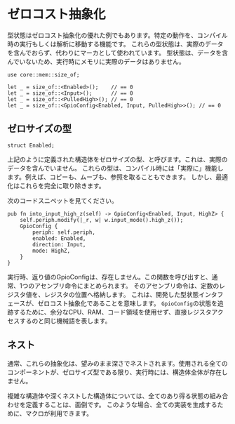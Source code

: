 <!-- # Zero Cost Abstractions -->

# ゼロコスト抽象化

<!--
Type states are also an excellent example of Zero Cost Abstractions - the ability to move certain behaviors to compile time execution or analysis. These type states contain no actual data, and are instead used as markers. Since they contain no data, they have no actual representation in memory at runtime:
-->

型状態はゼロコスト抽象化の優れた例でもあります。特定の動作を、コンパイル時の実行もしくは解析に移動する機能です。
これらの型状態は、実際のデータを含んでおらず、代わりにマーカとして使われています。
型状態は、データを含んでいないため、実行時にメモリに実際のデータはありません。

```rust,ignore
use core::mem::size_of;

let _ = size_of::<Enabled>();    // == 0
let _ = size_of::<Input>();      // == 0
let _ = size_of::<PulledHigh>(); // == 0
let _ = size_of::<GpioConfig<Enabled, Input, PulledHigh>>(); // == 0
```

<!-- ## Zero Sized Types -->

## ゼロサイズの型

```rust,ignore
struct Enabled;
```

<!--
Structures defined like this are called Zero Sized Types, as they contain no actual data. Although these types act "real" at compile time - you can copy them, move them, take references to them, etc., however the optimizer will completely strip them away.
-->

上記のように定義された構造体をゼロサイズの型、と呼びます。これは、実際のデータを含んでいません。
これらの型は、コンパイル時には「実際に」機能します。例えば、コピーも、ムーブも、参照を取ることもできます。
しかし、最適化はこれらを完全に取り除きます。

<!-- In this snippet of code: -->

次のコードスニペットを見てください。

```rust,ignore
pub fn into_input_high_z(self) -> GpioConfig<Enabled, Input, HighZ> {
    self.periph.modify(|_r, w| w.input_mode().high_z());
    GpioConfig {
        periph: self.periph,
        enabled: Enabled,
        direction: Input,
        mode: HighZ,
    }
}
```

<!--
The GpioConfig we return never exists at runtime. Calling this function will generally boil down to a single assembly instruction - storing a constant register value to a register location. This means that the type state interface we've developed is a zero cost abstraction - it uses no more CPU, RAM, or code space tracking the state of `GpioConfig`, and renders to the same machine code as a direct register access.
-->

実行時、返り値のGpioConfigは、存在しません。この関数を呼び出すと、通常、1つのアセンブリ命令にまとめられます。
そのアセンブリ命令は、定数のレジスタ値を、レジスタの位置へ格納します。
これは、開発した型状態インタフェースが、ゼロコスト抽象化であることを意味します。
`GpioConfig`の状態を追跡するために、余分なCPU、RAM、コード領域を使用せず、直接レジスタアクセスするのと同じ機械語を表します。

<!-- ## Nesting -->

## ネスト

<!--
In general, these abstractions may be nested as deeply as you would like. As long as all components used are zero sized types, the whole structure will not exist at runtime.
-->

通常、これらの抽象化は、望みのまま深さでネストされます。使用される全てのコンポーネントが、ゼロサイズ型である限り、実行時には、構造体全体が存在しません。

<!--
For complex or deeply nested structures, it may be tedious to define all possible combinations of state. In these cases, macros may be used to generate all implementations.
-->

複雑な構造体や深くネストした構造体については、全てのあり得る状態の組み合わせを定義することは、面倒です。
このような場合、全ての実装を生成するために、マクロが利用できます。
